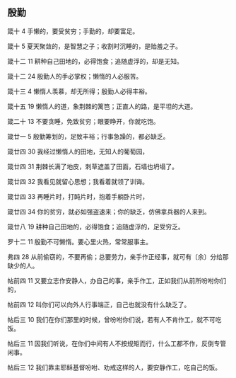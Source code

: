 ## 殷勤

箴十 4 手懒的，要受贫穷；手勤的，却要富足。

箴十 5 夏天聚敛的，是智慧之子；收割时沉睡的，是贻羞之子。

箴十二 11 耕种自己田地的，必得饱食；追随虚浮的，却是无知。

箴十二 24 殷勤人的手必掌权；懒惰的人必服苦。

箴十三 4 懒惰人羡慕，却无所得；殷勤人必得丰裕。

箴十五 19 懒惰人的道，象荆棘的篱笆；正直人的路，是平坦的大道。

箴二十 13 不要贪睡，免致贫穷；眼要睁开，你就吃饱。

箴廿一 5 殷勤筹划的，足致丰裕；行事急躁的，都必缺乏。

箴廿四 30 我经过懒惰人的田地，无知人的葡萄园，

箴廿四 31 荆棘长满了地皮，刺草遮盖了田面，石墙也坍塌了。

箴廿四 32 我看见就留心思想；我看着就领了训诲。

箴廿四 33 再睡片时，打盹片时，抱着手躺卧片时，

箴廿四 34 你的贫穷，就必如强盗速来；你的缺乏，仿佛拿兵器的人来到。

箴廿八 19 耕种自己田地的，必得饱食；追随虚浮的，足受穷乏。

罗十二 11 殷勤不可懒惰。要心里火热，常常服事主。

弗四 28 从前偷窃的，不要再偷；总要劳力，亲手作正经事，就可有〔余〕分给那缺少的人。

帖前四 11 又要立志作安静人，办自己的事，亲手作工，正如我们从前所吩咐你们的，

帖前四 12 叫你们可以向外人行事端正，自己也就没有什么缺乏了。

帖后三 10 我们在你们那里的时候，曾吩咐你们说，若有人不肯作工，就不可吃饭。

帖后三 11 因我们听说，在你们中间有人不按规矩而行，什么工都不作，反倒专管闲事。

帖后三 12 我们靠主耶稣基督吩咐、劝戒这样的人，要安静作工，吃自己的饭。



